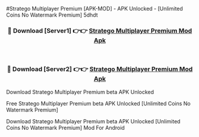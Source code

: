 #Stratego Multiplayer Premium [APK-MOD] - APK Unlocked - [Unlimited Coins No Watermark Premium] 5dhdt



<div align="center">

<h3>🔴 Download [Server1] 👉👉 <a href="https://momento.my/?title=Stratego_Multiplayer_Premium">Stratego Multiplayer Premium Mod Apk</a></h3><br>

<h3>🔴 Download [Server2] 👉👉 <a href="https://momento.my/?title=Stratego_Multiplayer_Premium">Stratego Multiplayer Premium Mod Apk</a></h3>
</div>



Download Stratego Multiplayer Premium beta APK Unlocked

Free Stratego Multiplayer Premium beta APK Unlocked [Unlimited Coins No Watermark Premium]

Download Stratego Multiplayer Premium beta APK Unlocked [Unlimited Coins No Watermark Premium] Mod For Android

